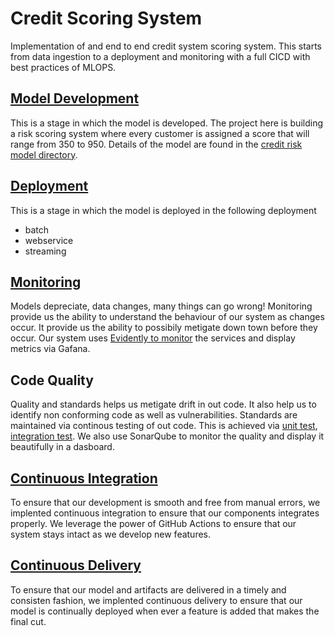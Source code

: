 # Credit Scoring System

Implementation of and end to end credit system scoring system. This starts from data ingestion to a deployment and monitoring with a full CICD with best practices of MLOPS.

## [Model Development](credit-risk-model)

This is a stage in which the model is developed. The project here is building a risk scoring system where every customer is assigned a score that will range from 350 to 950. Details of the model are found in the [credit risk model directory](credit-risk-model).

## [Deployment](deployment)

This is a stage in which the model is deployed in the following deployment

- batch
- webservice
- streaming

## [Monitoring](monitoring)

Models depreciate, data changes, many things can go wrong! Monitoring provide us the ability to understand the behaviour of our system as changes occur. It provide us the ability to possibily metigate down town before they occur. Our system uses [Evidently to monitor](monitoring) the services and display metrics via Gafana.

## Code Quality

Quality and standards helps us metigate drift in out code. It also help us to identify non conforming code as well as vulnerabilities. Standards are maintained via continous testing of out code. This is achieved via [unit test](automation/tests/), [integration test](automation/integration-test). We also use SonarQube to monitor the quality and display it beautifully in a dasboard.

## [Continuous Integration](.github/actions/ci-test.yaml)

To ensure that our development is smooth and free from manual errors, we implented continuous integration to ensure that our components integrates properly. We leverage the power of GitHub Actions to ensure that our system stays intact as we develop new features.

## [Continuous Delivery](.github/actions/cd-deploy.yaml)

To ensure that our model and artifacts are delivered in a timely and consisten fashion, we implented continuous delivery to ensure that our model is continually deployed when ever a feature is added that makes the final cut.
